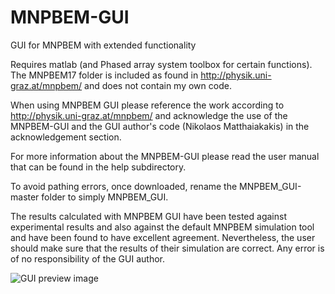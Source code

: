 # MNPBEM-GUI
GUI for MNPBEM with extended functionality 

Requires matlab (and Phased array system toolbox for certain functions). The MNPBEM17 folder is included 
as found in http://physik.uni-graz.at/mnpbem/ and does not contain my own code.

When using MNPBEM GUI please reference the work according to http://physik.uni-graz.at/mnpbem/ 
and acknowledge the use of the MNPBEM-GUI and the GUI author's code (Nikolaos Matthaiakakis) in the acknowledgement section.

For more information about the MNPBEM-GUI please read the user manual that can be found in the help subdirectory.

To avoid pathing errors, once downloaded, rename the MNPBEM_GUI-master folder to simply MNPBEM_GUI.

The results calculated with MNPBEM GUI have been tested against experimental results and also against the default MNPBEM simulation tool and have been found to have excellent agreement. Nevertheless, the user should make sure that the results of their simulation are correct. Any error is of no responsibility of the GUI author.



![GUI preview image](https://github.com/Nikolaos-MAtthaiakakis/MNPBEM_GUI/blob/master/extra_tools/MNPBEM_GUI_resources/GUI.jpg?raw=true)
